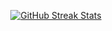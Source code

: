 <p align="center">
  <a href="https://github.com/LiamSwayne/LiamSwayne/blob/main/stats.md">
    <img src="https://github-readme-streak-stats.herokuapp.com?user=LiamSwayne&hide_border=true&border_radius=15&hide_total_contributions=true&card_width=200&ring=D01D25&background=02314F&fire=D01D25&currStreakNum=FBE4AA&dates=A3B7AF&currStreakLabel=A3B7AF&stroke=A3B7AF&hide_longest_streak=true" alt="GitHub Streak Stats" />
  </a>
</p>
